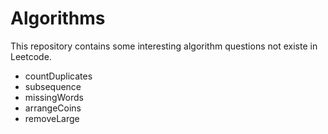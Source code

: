 # Algorithms
This repository contains some interesting algorithm questions not existe in Leetcode.
 - countDuplicates
 - subsequence
 - missingWords
 - arrangeCoins
 - removeLarge
